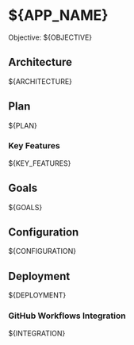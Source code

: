 # ${APP_NAME}

Objective: ${OBJECTIVE}

## Architecture

${ARCHITECTURE}

## Plan

${PLAN}

### Key Features

${KEY_FEATURES}

## Goals

${GOALS}

## Configuration

${CONFIGURATION}

## Deployment

${DEPLOYMENT}

### GitHub Workflows Integration

${INTEGRATION}
